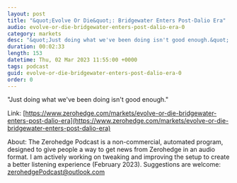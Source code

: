```yaml
---
layout: post
title: "&quot;Evolve Or Die&quot;: Bridgewater Enters Post-Dalio Era"
audio: evolve-or-die-bridgewater-enters-post-dalio-era-0
category: markets
desc: "&quot;Just doing what we've been doing isn't good enough.&quot; "
duration: 00:02:33
length: 153
datetime: Thu, 02 Mar 2023 11:55:00 +0000
tags: podcast
guid: evolve-or-die-bridgewater-enters-post-dalio-era-0
order: 0
---
```

&quot;Just doing what we've been doing isn't good enough.&quot; 

Link: [https://www.zerohedge.com/markets/evolve-or-die-bridgewater-enters-post-dalio-era](https://www.zerohedge.com/markets/evolve-or-die-bridgewater-enters-post-dalio-era)

About: The Zerohedge Podcast is a non-commercial, automated program, designed to give people a way to get news from Zerohedge in an audio format.  I am actively working on tweaking and improving the setup to create a better listening experience (February 2023).  Suggestions are welcome: [zerohedgePodcast@outlook.com](mailto:zerohedgePodcast@outlook.com)